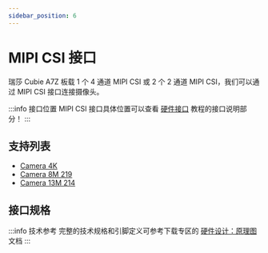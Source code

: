 ```yaml
---
sidebar_position: 6
---
```


# MIPI CSI 接口

瑞莎 Cubie A7Z 板载 1 个 4 通道 MIPI CSI 或 2 个 2 通道 MIPI CSI，我们可以通过 MIPI CSI 接口连接摄像头。

:::info 接口位置
MIPI CSI 接口具体位置可以查看 [硬件接口](./hardware-info) 教程的接口说明部分！
:::

## 支持列表

- [Camera 4K](https://radxa.com/products/accessories/camera4k)
- [Camera 8M 219](https://radxa.com/products/accessories/camera-8m-219)
- [Camera 13M 214](https://radxa.com/products/accessories/camera-13m-214)

## 接口规格

:::info 技术参考
完整的技术规格和引脚定义可参考下载专区的 [硬件设计：原理图](../download) 文档
:::

